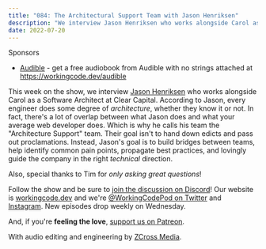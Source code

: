 ```yaml
---
title: "084: The Architectural Support Team with Jason Henriksen"
description: "We interview Jason Henriksen who works alongside Carol as a Software Architect at Clear Capital."
date: 2022-07-20
---
```


<script async defer onload="redcircleIframe();" src="https://api.podcache.net/embedded-player/sh/30227421-bc27-45c2-bfb4-861def7dd4cc/ep/1295f970-ee23-4ac2-905b-5a4518be26e1"></script><div class="redcirclePlayer-1295f970-ee23-4ac2-905b-5a4518be26e1"></div>

Sponsors

- [Audible](https://workingcode.dev/audible) - get a free audiobook from Audible with no strings attached at https://workingcode.dev/audible

This week on the show, we interview [Jason Henriksen][jason-henriksen] who works alongside Carol as a Software Architect at Clear Capital. According to Jason, every engineer does some degree of _architecture_, whether they know it or not. In fact, there's a lot of overlap between what Jason does and what your average web developer does. Which is why he calls his team the "Architecture Support" team. Their goal isn't to hand down edicts and pass out proclamations. Instead, Jason's goal is to build bridges between teams, help identify common pain points, propagate best practices, and lovingly guide the company in the right _technical_ direction.

Also, special thanks to Tim for _only asking great questions_!

Follow the show and be sure to [join the discussion on Discord][working-code-discord]! Our website is [workingcode.dev][working-code] and we're [@WorkingCodePod on Twitter][working-code-twitter] and [Instagram][working-code-instagram]. New episodes drop weekly on Wednesday.

And, if you're **feeling the love**, [support us on Patreon][working-code-patreon].

[jason-henriksen]: https://www.linkedin.com/in/jason-henriksen-60b5b22/
[working-code]: https://workingcode.dev/
[working-code-discord]: https://workingcode.dev/discord/
[working-code-instagram]: https://www.instagram.com/workingcodepod/
[working-code-patreon]: https://www.patreon.com/workingcodepod
[working-code-twitter]: https://twitter.com/WorkingCodePod

With audio editing and engineering by [ZCross Media](https://www.zcross.media/).
